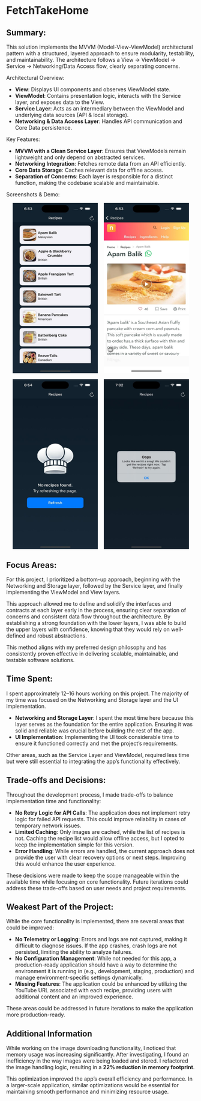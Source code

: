 # FetchTakeHome

## Summary: 
This solution implements the MVVM (Model-View-ViewModel) architectural pattern with a structured, layered approach to ensure modularity, testability, and maintainability. The architecture follows a View → ViewModel → Service → Networking/Data Access flow, clearly separating concerns.

Architectural Overview:
- **View**: Displays UI components and observes ViewModel state.
- **ViewModel**: Contains presentation logic, interacts with the Service layer, and exposes data to the View.
- **Service Layer**: Acts as an intermediary between the ViewModel and underlying data sources (API & local storage).
- **Networking & Data Access Layer**: Handles API communication and Core Data persistence.

Key Features:
- **MVVM with a Clean Service Layer**: Ensures that ViewModels remain lightweight and only depend on abstracted services.
- **Networking Integration**: Fetches remote data from an API efficiently.
- **Core Data Storage**: Caches relevant data for offline access.
- **Separation of Concerns**: Each layer is responsible for a distinct function, making the codebase scalable and maintainable.

Screenshots & Demo:
<div style="display: flex; flex-wrap: wrap; justify-content: center; gap: 16px;">

  <img src="images/resized_image_4.jpeg" alt="Image 1" style="width: 45%; height: auto;">
  <img src="images/resized_image_2.jpeg" alt="Image 2" style="width: 45%; height: auto;">
  
  <img src="images/resized_image_3.jpeg" alt="Image 3" style="width: 45%; height: auto;">
  <img src="images/resized_image_1.jpeg" alt="Image 4" style="width: 45%; height: auto;">
</div>


## Focus Areas: 
For this project, I prioritized a bottom-up approach, beginning with the Networking and Storage layer, followed by the Service layer, and finally implementing the ViewModel and View layers.

This approach allowed me to define and solidify the interfaces and contracts at each layer early in the process, ensuring clear separation of concerns and consistent data flow throughout the architecture. By establishing a strong foundation with the lower layers, I was able to build the upper layers with confidence, knowing that they would rely on well-defined and robust abstractions.
 
This method aligns with my preferred design philosophy and has consistently proven effective in delivering scalable, maintainable, and testable software solutions.

## Time Spent: 
I spent approximately 12–16 hours working on this project. The majority of my time was focused on the Networking and Storage layer and the UI implementation.
- **Networking and Storage Layer**: I spent the most time here because this layer serves as the foundation for the entire application. Ensuring it was solid and reliable was crucial before building the rest of the app.
- **UI Implementation**: Implementing the UI took considerable time to ensure it functioned correctly and met the project’s requirements.

Other areas, such as the Service Layer and ViewModel, required less time but were still essential to integrating the app’s functionality effectively.

## Trade-offs and Decisions:

Throughout the development process, I made trade-offs to balance implementation time and functionality:

- **No Retry Logic for API Calls**: The application does not implement retry logic for failed API requests. This could improve reliability in cases of temporary network issues.
- **Limited Caching**: Only images are cached, while the list of recipes is not. Caching the recipe list would allow offline access, but I opted to keep the implementation simple for this version.
- **Error Handling**: While errors are handled, the current approach does not provide the user with clear recovery options or next steps. Improving this would enhance the user experience.

These decisions were made to keep the scope manageable within the available time while focusing on core functionality. Future iterations could address these trade-offs based on user needs and project requirements.

## Weakest Part of the Project:

While the core functionality is implemented, there are several areas that could be improved:  

- **No Telemetry or Logging**: Errors and logs are not captured, making it difficult to diagnose issues. If the app crashes, crash logs are not persisted, limiting the ability to analyze failures.  
- **No Configuration Management**: While not needed for this app, a production-ready application should have a way to determine the environment it is running in (e.g., development, staging, production) and manage environment-specific settings dynamically.  
- **Missing Features**: The application could be enhanced by utilizing the YouTube URL associated with each recipe, providing users with additional content and an improved experience.  

These areas could be addressed in future iterations to make the application more production-ready.

## Additional Information  

While working on the image downloading functionality, I noticed that memory usage was increasing significantly. After investigating, I found an inefficiency in the way images were being loaded and stored. I refactored the image handling logic, resulting in a **22% reduction in memory footprint**.  

This optimization improved the app’s overall efficiency and performance. In a larger-scale application, similar optimizations would be essential for maintaining smooth performance and minimizing resource usage.
